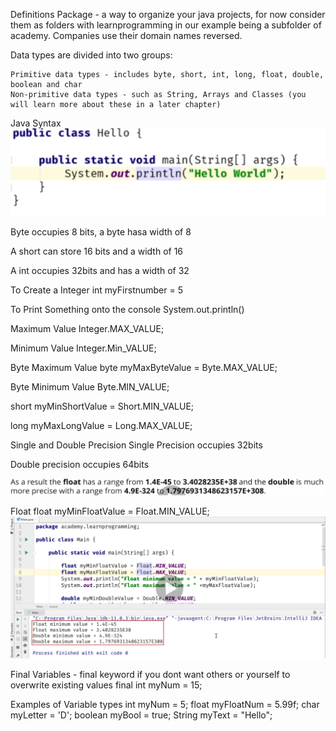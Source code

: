 Definitions
Package - a way to organize your java projects, for now consider them as folders with learnprogramming in our example being a subfolder of academy. Companies use their domain names reversed.

Data types are divided into two groups:

    Primitive data types - includes byte, short, int, long, float, double, boolean and char
    Non-primitive data types - such as String, Arrays and Classes (you will learn more about these in a later chapter)

Java Syntax
![](/assets/images/2021-07-26-16-07-00.png)

Byte occupies 8 bits, a byte hasa width of 8

A short can store 16 bits and a width of 16

A int occupies 32bits and has a width of 32

To Create a Integer
int myFirstnumber = 5

To Print Something onto the console
System.out.println()

Maximum Value
Integer.MAX_VALUE;

Minimum Value
Integer.Min_VALUE;

Byte Maximum Value
byte myMaxByteValue = Byte.MAX_VALUE;

Byte Minimum Value
Byte.MIN_VALUE;

short myMinShortValue = Short.MIN_VALUE;

long myMaxLongValue = Long.MAX_VALUE;

Single and Double Precision
Single Precision occupies 32bits

Double precision occupies 64bits

![](/assets/images/2021-07-26-21-44-39.png)

Float
float myMinFloatValue = Float.MIN_VALUE;
![](/assets/images/2021-07-26-21-50-21.png)

Final Variables - final keyword if you dont want others or yourself to overwrite existing values
final int myNum = 15;

Examples of Variable types
int myNum = 5;
float myFloatNum = 5.99f;
char myLetter = 'D';
boolean myBool = true;
String myText = "Hello";

